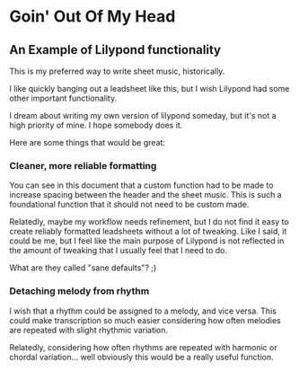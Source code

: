 # Goin' Out Of My Head
## An Example of Lilypond functionality

This is my preferred way to write sheet music, historically.

I like quickly banging out a leadsheet like this, but I wish
Lilypond had some other important functionality.

I dream about writing my own version of lilypond someday,
but it's not a high priority of mine. I hope somebody does
it.

Here are some things that would be great:

### Cleaner, more reliable formatting

You can see in this document that a custom function had to
be made to increase spacing between the header and the sheet
music. This is such a foundational function that it should
not need to be custom made.

Relatedly, maybe my workflow needs refinement, but I do not
find it easy to create reliably formatted leadsheets without
a lot of tweaking. Like I said, it could be me, but I feel
like the main purpose of Lilypond is not reflected in the
amount of tweaking that I usually feel that I need to do.

What are they called "sane defaults"? ;)

### Detaching melody from rhythm

I wish that a rhythm could be assigned to a melody, and vice
versa. This could make transcription so much easier
considering how often melodies are repeated with slight
rhythmic variation.

Relatedly, considering how often rhythms are repeated with
harmonic or chordal variation... well obviously this would
be a really useful function.

### 
